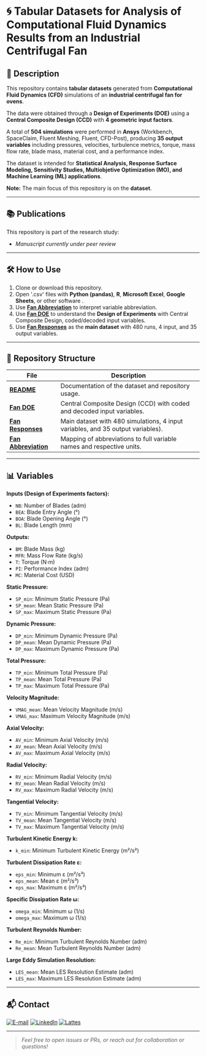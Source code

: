 # 🌀 Tabular Datasets for Analysis of Computational Fluid Dynamics Results from an Industrial Centrifugal Fan

## 📝 Description
This repository contains **tabular datasets** generated from **Computational Fluid Dynamics (CFD)** simulations of an **industrial centrifugal fan for ovens**. 

The data were obtained through a **Design of Experiments (DOE)** using a **Central Composite Design (CCD)** with **4 geometric input factors**.

A total of **504 simulations** were performed in **Ansys** (Workbench, SpaceClaim, Fluent Meshing, Fluent, CFD-Post), producing **35 output variables** including pressures, velocities, turbulence metrics, torque, mass flow rate, blade mass, material cost, and a performance index.  
 
The dataset is intended for **Statistical Analysis, Response Surface Modeling, Sensitivity Studies, Multiobjetive Optimization (MO), and Machine Learning (ML) applications**.  

**Note:** The main focus of this repository is on the **dataset**.

---

## 📚 Publications

This repository is part of the research study:

-  *Manuscript currently under peer review*

---

## 🛠️ How to Use
1. Clone or download this repository.  
2. Open '.csv' files with **Python (pandas)**, **R**, **Microsoft Excel**, **Google Sheets**, or other software .
3. Use [**Fan Abbreviation**](fan_abbreviation.csv) to interpret variable abbreviation.
4. Use [**Fan DOE**](fan_doe.csv) to understand the **Design of Experiments** with Central Composite Design, coded/decoded input variables.  
5. Use [**Fan Responses**](fan_responses.csv) as the **main dataset** with 480 runs, 4 input, and 35 output variables.  

---

## 📂 Repository Structure

| File | Description |
|------|-------------|
| [**README**](README.md) | Documentation of the dataset and repository usage. |
| [**Fan DOE**](fan_doe.csv) | Central Composite Design (CCD) with coded and decoded input variables. |
| [**Fan Responses**](fan_responses.csv) | Main dataset with 480 simulations, 4 input variables, and 35 output variables). |
| [**Fan Abbreviation**](fan_abbreviation.csv) | Mapping of abbreviations to full variable names and respective units. |

---

## 📊 Variables
**Inputs (Design of Experiments factors):**
- `NB`: Number of Blades (adm)
- `BEA`: Blade Entry Angle (°)  
- `BOA`: Blade Opening Angle (°)  
- `BL`: Blade Length (mm)  

**Outputs:**
- `BM`: Blade Mass (kg)  
- `MFR`: Mass Flow Rate (kg/s)  
- `T`: Torque (N·m)  
- `PI`: Performance Index (adm)  
- `MC`: Material Cost (USD)  

**Static Pressure:**  
- `SP_min`: Minimum Static Pressure (Pa)
- `SP_mean`: Mean Static Pressure (Pa)
- `SP_max`: Maximum Static Pressure (Pa)

**Dynamic Pressure:**  
- `DP_min`: Minimum Dynamic Pressure (Pa)
- `DP_mean`: Mean Dynamic Pressure (Pa)
- `DP_max`: Maximum Dynamic Pressure (Pa)

**Total Pressure:**  
- `TP_min`: Minimum Total Pressure (Pa)
- `TP_mean`: Mean Total Pressure (Pa)
- `TP_max`: Maximum Total Pressure (Pa)

**Velocity Magnitude:**  
- `VMAG_mean`: Mean Velocity Magnitude (m/s)
- `VMAG_max`: Maximum Velocity Magnitude (m/s)

**Axial Velocity:**  
- `AV_min`: Minimum Axial Velocity (m/s)
- `AV_mean`: Mean Axial Velocity (m/s)
- `AV_max`: Maximum Axial Velocity (m/s)

**Radial Velocity:**  
- `RV_min`: Minimum Radial Velocity (m/s)
- `RV_mean`: Mean Radial Velocity (m/s)
- `RV_max`: Maximum Radial Velocity (m/s)

**Tangential Velocity:**  
- `TV_min`: Minimum Tangential Velocity (m/s)
- `TV_mean`: Mean Tangential Velocity (m/s)
- `TV_max`: Maximum Tangential Velocity (m/s)

**Turbulent Kinetic Energy k:**  
- `k_min`: Minimum Turbulent Kinetic Energy (m²/s²)  

**Turbulent Dissipation Rate ε:**  
- `eps_min`: Minimum ε (m²/s³)
- `eps_mean`: Mean ε (m²/s³)
- `eps_max`: Maximum ε (m²/s³)

**Specific Dissipation Rate ω:**  
- `omega_min`: Minimum ω (1/s)
- `omega_max`: Maximum ω (1/s)

**Turbulent Reynolds Number:**  
- `Re_min`: Minimum Turbulent Reynolds Number (adm)
- `Re_mean`: Mean Turbulent Reynolds Number (adm)

**Large Eddy Simulation Resolution:**  
- `LES_mean`: Mean LES Resolution Estimate (adm)
- `LES_max`: Maximum LES Resolution Estimate (adm)

---

## 📬 Contact

<a href="mailto:matheusc_pereira@hotmail.com"><img src="https://img.shields.io/badge/E--mail-0078D4?style=for-the-badge&logo=microsoft-outlook&logoColor=white" alt="E-mail"/></a>
<a href="https://www.linkedin.com/in/matheuscostapereira/"><img src="https://img.shields.io/badge/LinkedIn-0A66C2?style=for-the-badge&logo=linkedin&logoColor=white" alt="LinkedIn"/></a>
<a href="https://lattes.cnpq.br/7025666927284220"><img src="https://img.shields.io/badge/Lattes-4169E1?style=for-the-badge&logoColor=white" alt="Lattes"/></a>

---

> _Feel free to open issues or PRs, or reach out for collaboration or questions!_
